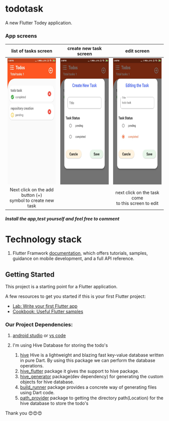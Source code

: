 # todotask

A new Flutter Todey application.



### App screens


list of tasks screen |create new task screen | edit screen
:-------------------------:|:-------------------------:|:-------------------------:
<img src="appscreenshots/listoftasksScreen.jpeg" alt="List of Tasks Screen" width="220" height="400"> | <img src="appscreenshots/taskcreatescreen.jpeg" alt="List of Tasks Screen" width="220" height="400">  | <img src="appscreenshots/editscreen.jpeg" alt="List of Tasks Screen" width="220" height="400">
 Next click on the add button (+)<br>symbol to create new task || next click on the task come<br> to this screen to edit

##### Install the app,test yourself and feel free to comment


# Technology stack 

1. Flutter Framwork [documentation](https://flutter.dev/docs), which offers tutorials,
samples, guidance on mobile development, and a full API reference.

## Getting Started

This project is a starting point for a Flutter application.

A few resources to get you started if this is your first Flutter project:

- [Lab: Write your first Flutter app](https://flutter.dev/docs/get-started/codelab)
- [Cookbook: Useful Flutter samples](https://flutter.dev/docs/cookbook)


### Our Project Dependencies:

1. [android studio](https://developer.android.com/studio) or [vs code](https://code.visualstudio.com/)
2. I'm using Hive Database for storing the todo's   

    1. [hive](https://pub.dev/packages/hive#-readme-tab-) Hive is a lightweight and blazing fast key-value database written in pure Dart. By using this package we can perform the database operations.
    2. [hive_flutter](https://pub.dev/packages/hive_flutter) package it gives the support to hive package.
    3. [hive_generator](https://pub.dev/packages/hive_generator) package(dev dependency) for generating the custom objects for hive database.
    4. [build_runner](https://pub.dev/packages/build_runner) package provides a concrete way of generating files using Dart code.<br>
    5. [path_provider](https://pub.dev/packages/path_provider) package to getting the directory path(Location) for the hive database to store the todo's

Thank you 😍️😍️😍️
 
